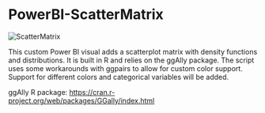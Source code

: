 # PowerBI-ScatterMatrix

![ScatterMatrix](https://i.imgur.com/acDeRMs.png)

This custom Power BI visual adds a scatterplot matrix with density functions and distributions. It is built in R and relies on the ggAlly package. The script uses some workarounds with ggpairs to allow for custom color support. Support for different colors and categorical variables will be added.

ggAlly R package: https://cran.r-project.org/web/packages/GGally/index.html
